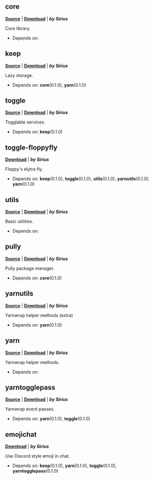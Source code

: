 ## core
[**Source**](https://github.com/FabricCore/modcore) | [**Download**](https://github.com/FabricCore/modcore/archive/refs/heads/master.zip) | ***by Sirius***

Core library.
- Depends on: 
## keep
[**Source**](https://github.com/FabricCore/modkeep) | [**Download**](https://github.com/FabricCore/modkeep/archive/refs/heads/master.zip) | ***by Sirius***

Lazy storage.
- Depends on: **core**(0.1.0), **yarn**(0.1.0)
## toggle
[**Source**](https://github.com/FabricCore/modtoggle) | [**Download**](https://github.com/FabricCore/modtoggle/archive/refs/heads/master.zip) | ***by Sirius***

Togglable services.
- Depends on: **keep**(0.1.0)
## toggle-floppyfly
[**Download**](https://github.com/Siriusmart/toggle-floppyfly/archive/refs/heads/master.zip) | ***by Sirius***

Floppy's elytra fly.
- Depends on: **keep**(0.1.0), **toggle**(0.1.0), **utils**(0.1.0), **yarnutils**(0.1.0), **yarn**(0.1.0)
## utils
[**Source**](https://github.com/FabricCore/modutils) | [**Download**](https://github.com/FabricCore/modutils/archive/refs/heads/master.zip) | ***by Sirius***

Basic utilities.
- Depends on: 
## pully
[**Source**](https://github.com/FabricCore/pully) | [**Download**](https://github.com/FabricCore/pully/archive/refs/heads/master.zip) | ***by Sirius***

Pully package manager.
- Depends on: **core**(0.1.0)
## yarnutils
[**Source**](https://github.com/FabricCore/yarnutils) | [**Download**](https://github.com/FabricCore/yarnutils/archive/refs/heads/master.zip) | ***by Sirius***

Yarnwrap helper methods (extra)
- Depends on: **yarn**(0.1.0)
## yarn
[**Source**](https://github.com/FabricCore/yarn.js) | [**Download**](https://github.com/FabricCore/yarn.js/archive/refs/heads/master.zip) | ***by Sirius***

Yarnwrap helper methods.
- Depends on: 
## yarntogglepass
[**Source**](https://github.com/FabricCore/yarntogglepass) | [**Download**](https://github.com/FabricCore/yarntogglepass/archive/refs/heads/master.zip) | ***by Sirius***

Yarnwrap event passes.
- Depends on: **yarn**(0.1.0), **toggle**(0.1.0)
## emojichat
[**Download**](https://github.com/Siriusmart/emojichat/archive/refs/heads/master.zip) | ***by Sirius***

Use Discord style emoji in chat.
- Depends on: **keep**(0.1.0), **yarn**(0.1.0), **toggle**(0.1.0), **yarntogglepass**(0.1.0)
